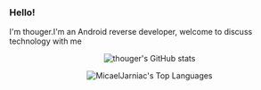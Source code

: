 ### Hello!

I'm thouger.I'm an Android reverse developer, welcome to discuss technology with me

<div align="center">
  
  <!-- https://github.com/anuraghazra/github-readme-stats -->
  ![thouger's GitHub stats]([https://github-readme-stats.vercel.app/api?username=MicaelJarniac&show_icons=true&theme=radical](https://github-readme-stats.vercel.app/api?username=thouger&show_icons=true&theme=radical))

  ![MicaelJarniac's Top Languages](https://github-readme-stats.vercel.app/api/top-langs?username=thouger&show_icons=true&theme=radical)
</div>
